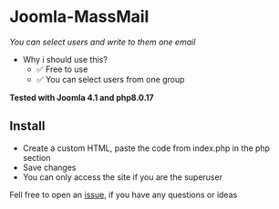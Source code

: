 # Joomla-MassMail

*You can select users and write to them one email*

* Why i should use this?
    * ✅ Free to use
    * ✅ You can select users from one group

__Tested with Joomla 4.1 and php8.0.17__

## Install
- Create a custom HTML, paste the code from index.php in the php section
- Save changes
- You can only access the site if you are the superuser

Fell free to open an <a href="https://github.com/Marius1342/joomla-welcome/issues">issue</a>, if you have any questions or ideas
